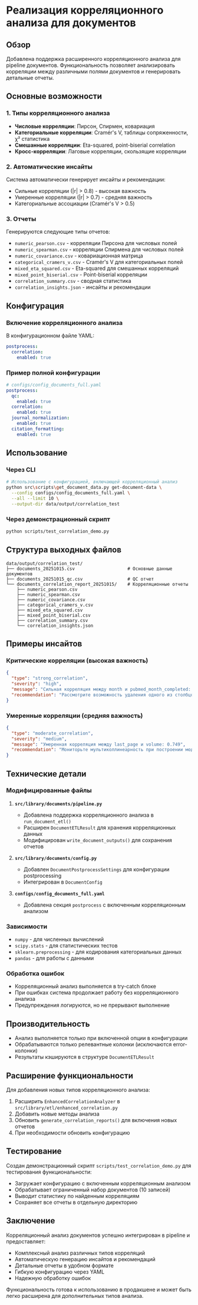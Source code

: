 # Реализация корреляционного анализа для документов

## Обзор

Добавлена поддержка расширенного корреляционного анализа для pipeline документов. Функциональность позволяет анализировать корреляции между различными полями документов и генерировать детальные отчеты.

## Основные возможности

### 1. Типы корреляционного анализа

- **Числовые корреляции**: Пирсон, Спирмен, ковариация
- **Категориальные корреляции**: Cramér's V, таблицы сопряженности, χ² статистика
- **Смешанные корреляции**: Eta-squared, point-biserial correlation
- **Кросс-корреляции**: Лаговые корреляции, скользящие корреляции

### 2. Автоматические инсайты

Система автоматически генерирует инсайты и рекомендации:

- Сильные корреляции (|r| > 0.8) - высокая важность
- Умеренные корреляции (|r| > 0.7) - средняя важность
- Категориальные ассоциации (Cramér's V > 0.5)

### 3. Отчеты

Генерируются следующие типы отчетов:

- `numeric_pearson.csv` - корреляции Пирсона для числовых полей
- `numeric_spearman.csv` - корреляции Спирмена для числовых полей
- `numeric_covariance.csv` - ковариационная матрица
- `categorical_cramers_v.csv` - Cramér's V для категориальных полей
- `mixed_eta_squared.csv` - Eta-squared для смешанных корреляций
- `mixed_point_biserial.csv` - Point-biserial корреляции
- `correlation_summary.csv` - сводная статистика
- `correlation_insights.json` - инсайты и рекомендации

## Конфигурация

### Включение корреляционного анализа

В конфигурационном файле YAML:

```yaml
postprocess:
  correlation:
    enabled: true
```

### Пример полной конфигурации

```yaml
# configs/config_documents_full.yaml
postprocess:
  qc:
    enabled: true
  correlation:
    enabled: true
  journal_normalization:
    enabled: true
  citation_formatting:
    enabled: true
```

## Использование

### Через CLI

```bash
# Использование с конфигурацией, включающей корреляционный анализ
python src\scripts\get_document_data.py get-document-data \
  --config configs/config_documents_full.yaml \
  --all --limit 10 \
  --output-dir data/output/correlation_test
```

### Через демонстрационный скрипт

```bash
python scripts/test_correlation_demo.py
```

## Структура выходных файлов

```text
data/output/correlation_test/
├── documents_20251015.csv                    # Основные данные документов
├── documents_20251015_qc.csv                 # QC отчет
└── documents_correlation_report_20251015/    # Корреляционные отчеты
    ├── numeric_pearson.csv
    ├── numeric_spearman.csv
    ├── numeric_covariance.csv
    ├── categorical_cramers_v.csv
    ├── mixed_eta_squared.csv
    ├── mixed_point_biserial.csv
    ├── correlation_summary.csv
    └── correlation_insights.json
```

## Примеры инсайтов

### Критические корреляции (высокая важность)

```json
{
  "type": "strong_correlation",
  "severity": "high",
  "message": "Сильная корреляция между month и pubmed_month_completed: 0.963",
  "recommendation": "Рассмотрите возможность удаления одного из столбцов или создания составного признака"
}
```

### Умеренные корреляции (средняя важность)

```json
{
  "type": "moderate_correlation",
  "severity": "medium",
  "message": "Умеренная корреляция между last_page и volume: 0.749",
  "recommendation": "Мониторьте мультиколлинеарность при построении моделей"
}
```

## Технические детали

### Модифицированные файлы

1. **`src/library/documents/pipeline.py`**
   - Добавлена поддержка корреляционного анализа в `run_document_etl()`
   - Расширен `DocumentETLResult` для хранения корреляционных данных
   - Модифицирован `write_document_outputs()` для сохранения отчетов

2. **`src/library/documents/config.py`**
   - Добавлен `DocumentPostprocessSettings` для конфигурации postprocessing
   - Интегрирован в `DocumentConfig`

3. **`configs/config_documents_full.yaml`**
   - Добавлена секция `postprocess` с включенным корреляционным анализом

### Зависимости

- `numpy` - для численных вычислений
- `scipy.stats` - для статистических тестов
- `sklearn.preprocessing` - для кодирования категориальных данных
- `pandas` - для работы с данными

### Обработка ошибок

- Корреляционный анализ выполняется в try-catch блоке
- При ошибках система продолжает работу без корреляционного анализа
- Предупреждения логируются, но не прерывают выполнение

## Производительность

- Анализ выполняется только при включенной опции в конфигурации
- Обрабатываются только релевантные колонки (исключаются error-колонки)
- Результаты кэшируются в структуре `DocumentETLResult`

## Расширение функциональности

Для добавления новых типов корреляционного анализа:

1. Расширить `EnhancedCorrelationAnalyzer` в `src/library/etl/enhanced_correlation.py`
2. Добавить новые методы анализа
3. Обновить `generate_correlation_reports()` для включения новых отчетов
4. При необходимости обновить конфигурацию

## Тестирование

Создан демонстрационный скрипт `scripts/test_correlation_demo.py` для тестирования функциональности:

- Загружает конфигурацию с включенным корреляционным анализом
- Обрабатывает ограниченный набор документов (10 записей)
- Выводит статистику по найденным корреляциям
- Сохраняет все отчеты в отдельную директорию

## Заключение

Корреляционный анализ документов успешно интегрирован в pipeline и предоставляет:

- Комплексный анализ различных типов корреляций
- Автоматическую генерацию инсайтов и рекомендаций
- Детальные отчеты в удобном формате
- Гибкую конфигурацию через YAML
- Надежную обработку ошибок

Функциональность готова к использованию в продакшене и может быть легко расширена для дополнительных типов анализа.
